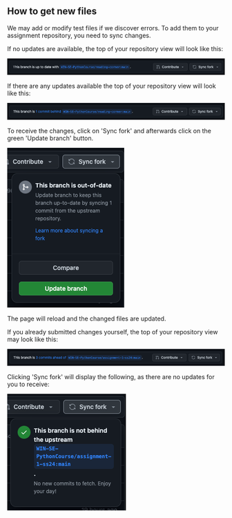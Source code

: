 ## How to get new files

We may add or modify test files if we discover errors. To add them to your assignment repository, you need to sync changes.

If no updates are available, the top of your repository view will look like this:

![No Update 1](update_img/img11.png)

If there are any updates available the top of your repository view will look like this:

![Update Available](update_img/img12.png)

To receive the changes, click on 'Sync fork' and afterwards click on the green 'Update branch' button.

![Receive Update](update_img/img13.png)

The page will reload and the changed files are updated.

If you already submitted changes yourself, the top of your repository view may look like this:

![No Update 2](update_img/img1.png)

Clicking 'Sync fork' will display the following, as there are no updates for you to receive:

![No Update 3](update_img/img2.png)